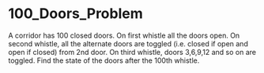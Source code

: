 # 100_Doors_Problem
A corridor has 100 closed doors. On first whistle all the doors open. On second whistle, all the alternate doors are toggled (i.e. closed if open and open if closed) from 2nd door. On third whistle, doors 3,6,9,12 and so on are toggled. Find the state of the doors after the 100th whistle.
